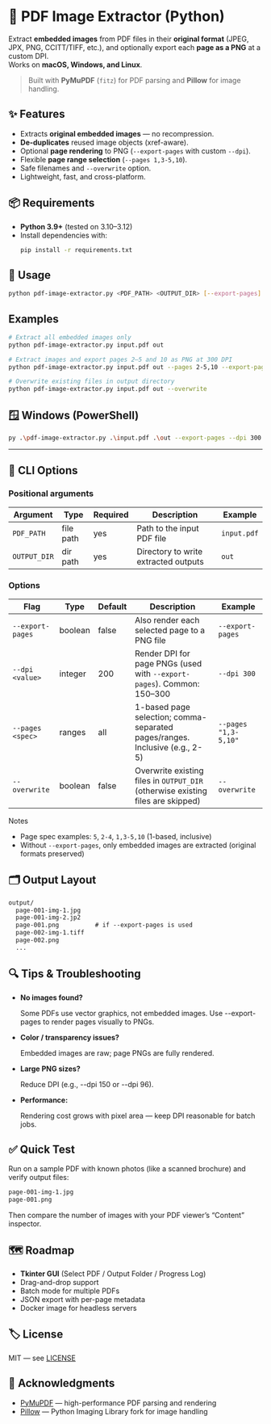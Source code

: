 # 🧩 PDF Image Extractor (Python)

Extract **embedded images** from PDF files in their **original format** (JPEG, JPX, PNG, CCITT/TIFF, etc.), and optionally export each **page as a PNG** at a custom DPI.  
Works on **macOS, Windows, and Linux**.

> Built with **PyMuPDF** (`fitz`) for PDF parsing and **Pillow** for image handling.



## ✨ Features

- Extracts **original embedded images** — no recompression.
- **De-duplicates** reused image objects (xref-aware).
- Optional **page rendering** to PNG (`--export-pages` with custom `--dpi`).
- Flexible **page range selection** (`--pages 1,3-5,10`).
- Safe filenames and `--overwrite` option.
- Lightweight, fast, and cross-platform.


## 📦 Requirements

- **Python 3.9+** (tested on 3.10–3.12)
- Install dependencies with:
  ```bash
  pip install -r requirements.txt
  ```


## 🚀 Usage

  ```bash
  python pdf-image-extractor.py <PDF_PATH> <OUTPUT_DIR> [--export-pages] [--dpi 200] [--pages "1,3-5"] [--overwrite]
```


## Examples
```bash
# Extract all embedded images only
python pdf-image-extractor.py input.pdf out

# Extract images and export pages 2–5 and 10 as PNG at 300 DPI
python pdf-image-extractor.py input.pdf out --pages 2-5,10 --export-pages --dpi 300

# Overwrite existing files in output directory
python pdf-image-extractor.py input.pdf out --overwrite
```


## 🪟 Windows (PowerShell)
```bash
py .\pdf-image-extractor.py .\input.pdf .\out --export-pages --dpi 300
```
---

## 🧰 CLI Options
### Positional arguments

| Argument     | Type      | Required | Description                          | Example      |
|--------------|-----------|----------|--------------------------------------|--------------|
| `PDF_PATH`   | file path | yes      | Path to the input PDF file           | `input.pdf`  |
| `OUTPUT_DIR` | dir path  | yes      | Directory to write extracted outputs | `out`        |

### Options

| Flag               | Type     | Default | Description                                                                 | Example                  |
|--------------------|----------|---------|-----------------------------------------------------------------------------|--------------------------|
| `--export-pages`   | boolean  | false   | Also render each selected page to a PNG file                                | `--export-pages`         |
| `--dpi <value>`    | integer  | 200     | Render DPI for page PNGs (used with `--export-pages`). Common: 150–300      | `--dpi 300`              |
| `--pages <spec>`   | ranges   | all     | 1-based page selection; comma-separated pages/ranges. Inclusive (e.g., 2-5) | `--pages "1,3-5,10"`     |
| `--overwrite`      | boolean  | false   | Overwrite existing files in `OUTPUT_DIR` (otherwise existing files are skipped) | `--overwrite`          |

Notes
- Page spec examples: `5`, `2-4`, `1,3-5,10` (1-based, inclusive)
- Without `--export-pages`, only embedded images are extracted (original formats preserved)


## 🗂️ Output Layout
````markdown
output/
  page-001-img-1.jpg
  page-001-img-2.jp2
  page-001.png          # if --export-pages is used
  page-002-img-1.tiff
  page-002.png
  ...
````


## 🔍 Tips & Troubleshooting
- **No images found?**

    Some PDFs use vector graphics, not embedded images.
Use --export-pages to render pages visually to PNGs.
- **Color / transparency issues?**

    Embedded images are raw; page PNGs are fully rendered.
- **Large PNG sizes?**

    Reduce DPI (e.g., --dpi 150 or --dpi 96).
- **Performance:**

    Rendering cost grows with pixel area — keep DPI reasonable for batch jobs.


## ✅ Quick Test
Run on a sample PDF with known photos (like a scanned brochure) and verify output files:
````markdown
page-001-img-1.jpg
page-001.png
````
Then compare the number of images with your PDF viewer’s “Content” inspector.



## 🗺️ Roadmap
- **Tkinter GUI** (Select PDF / Output Folder / Progress Log)
- Drag-and-drop support
- Batch mode for multiple PDFs
- JSON export with per-page metadata
- Docker image for headless servers


## 🏷️ License
MIT — see [LICENSE](./LICENSE)


## 🙌 Acknowledgments
- [PyMuPDF](https://pymupdf.readthedocs.io/) — high-performance PDF parsing and rendering
- [Pillow](https://pillow.readthedocs.io/) — Python Imaging Library fork for image handling
